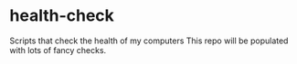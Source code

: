 # health-check
Scripts that check the health of my computers
This repo will be populated with lots of fancy checks.
